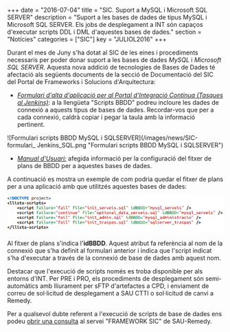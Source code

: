 +++
date        = "2016-07-04"
title       = "SIC. Suport a MySQL i Microsoft SQL SERVER"
description = "Suport a les bases de dades de tipus MySQL i Microsoft SQL SERVER. Els jobs de desplegament a INT són capaços d'executar scripts DDL i DML d'aquestes bases de dades."
section     = "Notícies"
categories  = ["SIC"]
key         = "JULIOL2016"
+++

Durant el mes de Juny s'ha dotat al SIC de les eines i procediments necessaris per poder donar suport a les bases de dades *MySQL* i *Microsoft SQL SERVER*. Aquesta nova addició de tecnologies de Bases de Dades té afectació als següents documents de  la secció de Documentació del SIC del Portal de Frameworks i Solucions d'Arquitectura:

- <i>[Formulari d'alta d'aplicació per al Portal d'Integració Contínua (Tasques al Jenkins)](/related/sic/SIC-Formulari-Construccio-Desplegament-Aplicacio.xlsx):</i> a la llengüeta "Scripts BBDD" podreu incloure les dades de connexió a aquests tipus de bases de dades. Recordar-vos que per a cada connexió, caldrà copiar i pegar la taula amb la informació pertinent.

![Formulari scripts BBDD MySQL i SQLSERVER](/images/news/SIC-formulari_ Jenkins_SQL.png "Formulari scripts BBDD MySQL i SQLSERVER")

- <i>[Manual d'Usuari:](/related/sic/manual-usuari.pdf)</i> afegida informació per la configuració del fitxer de plans de BBDD per a aquestes bases de dades.

A continuació es mostra un exemple de com podria quedar el fitxer de plans per a una aplicació amb que utilitzés aquestes bases de dades:

![Script plans MySQL i SQLSERVER](/images/news/SIC-fitxer_plans.png "MySQL i SQLSERVER")

Al fitxer de plans s'indica l'**idBBDD**. Aquest atribut fa referència al nom de la connexió que s'ha definit al formulari anterior i indica que l'script indicat s'ha d'executar a través de la connexió de base de dades amb aquest nom.

Destacar que l'execució de scripts només es troba disponible per als entorns d'INT. Per PRE i PRO, els procediments de desplegament són semi-automàtics amb lliurament per sFTP d'artefactes a CPD, i enviament de correu de sol·licitud de desplegament a SAU CTTI o sol·licitud de canvi a Remedy.

Per a qualsevol dubte referent a l'execució de scripts de base de dades ens podeu [obrir una consulta](http://canigo.ctti.gencat.cat/sic/peticions/) al servei "FRAMEWORK SIC" de SAU-Remedy.
